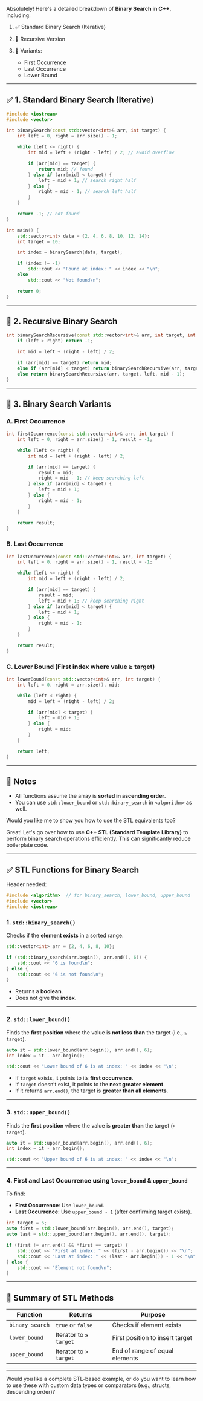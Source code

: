 Absolutely! Here's a detailed breakdown of **Binary Search in C++**, including:

1. ✅ Standard Binary Search (Iterative)
2. 🔁 Recursive Version
3. 🔄 Variants:

   * First Occurrence
   * Last Occurrence
   * Lower Bound

---

## ✅ 1. Standard Binary Search (Iterative)

```cpp
#include <iostream>
#include <vector>

int binarySearch(const std::vector<int>& arr, int target) {
    int left = 0, right = arr.size() - 1;

    while (left <= right) {
        int mid = left + (right - left) / 2; // avoid overflow

        if (arr[mid] == target) {
            return mid; // found
        } else if (arr[mid] < target) {
            left = mid + 1; // search right half
        } else {
            right = mid - 1; // search left half
        }
    }

    return -1; // not found
}

int main() {
    std::vector<int> data = {2, 4, 6, 8, 10, 12, 14};
    int target = 10;

    int index = binarySearch(data, target);

    if (index != -1)
        std::cout << "Found at index: " << index << "\n";
    else
        std::cout << "Not found\n";

    return 0;
}
```

---

## 🔁 2. Recursive Binary Search

```cpp
int binarySearchRecursive(const std::vector<int>& arr, int target, int left, int right) {
    if (left > right) return -1;

    int mid = left + (right - left) / 2;

    if (arr[mid] == target) return mid;
    else if (arr[mid] < target) return binarySearchRecursive(arr, target, mid + 1, right);
    else return binarySearchRecursive(arr, target, left, mid - 1);
}
```

---

## 🔄 3. Binary Search Variants

### A. First Occurrence

```cpp
int firstOccurrence(const std::vector<int>& arr, int target) {
    int left = 0, right = arr.size() - 1, result = -1;

    while (left <= right) {
        int mid = left + (right - left) / 2;

        if (arr[mid] == target) {
            result = mid;
            right = mid - 1; // keep searching left
        } else if (arr[mid] < target) {
            left = mid + 1;
        } else {
            right = mid - 1;
        }
    }

    return result;
}
```

### B. Last Occurrence

```cpp
int lastOccurrence(const std::vector<int>& arr, int target) {
    int left = 0, right = arr.size() - 1, result = -1;

    while (left <= right) {
        int mid = left + (right - left) / 2;

        if (arr[mid] == target) {
            result = mid;
            left = mid + 1; // keep searching right
        } else if (arr[mid] < target) {
            left = mid + 1;
        } else {
            right = mid - 1;
        }
    }

    return result;
}
```

### C. Lower Bound (First index where value ≥ target)

```cpp
int lowerBound(const std::vector<int>& arr, int target) {
    int left = 0, right = arr.size(), mid;

    while (left < right) {
        mid = left + (right - left) / 2;

        if (arr[mid] < target) {
            left = mid + 1;
        } else {
            right = mid;
        }
    }

    return left;
}
```

---

## 📌 Notes

* All functions assume the array is **sorted in ascending order**.
* You can use `std::lower_bound` or `std::binary_search` in `<algorithm>` as well.

Would you like me to show you how to use the STL equivalents too?

Great! Let's go over how to use **C++ STL (Standard Template Library)** to perform binary search operations efficiently. This can significantly reduce boilerplate code.

---

## ✅ STL Functions for Binary Search

Header needed:

```cpp
#include <algorithm>  // for binary_search, lower_bound, upper_bound
#include <vector>
#include <iostream>
```

### 1. `std::binary_search()`

Checks if the **element exists** in a sorted range.

```cpp
std::vector<int> arr = {2, 4, 6, 8, 10};

if (std::binary_search(arr.begin(), arr.end(), 6)) {
    std::cout << "6 is found\n";
} else {
    std::cout << "6 is not found\n";
}
```

* Returns a **boolean**.
* Does not give the **index**.

---

### 2. `std::lower_bound()`

Finds the **first position** where the value is **not less than** the target (i.e., `≥ target`).

```cpp
auto it = std::lower_bound(arr.begin(), arr.end(), 6);
int index = it - arr.begin();

std::cout << "Lower bound of 6 is at index: " << index << "\n";
```

* If `target` exists, it points to its **first occurrence**.
* If `target` doesn’t exist, it points to the **next greater element**.
* If it returns `arr.end()`, the target is **greater than all elements**.

---

### 3. `std::upper_bound()`

Finds the **first position** where the value is **greater than** the target (`> target`).

```cpp
auto it = std::upper_bound(arr.begin(), arr.end(), 6);
int index = it - arr.begin();

std::cout << "Upper bound of 6 is at index: " << index << "\n";
```

---

### 4. First and Last Occurrence using `lower_bound` & `upper_bound`

To find:

* **First Occurrence**: Use `lower_bound`.
* **Last Occurrence**: Use `upper_bound - 1` (after confirming target exists).

```cpp
int target = 6;
auto first = std::lower_bound(arr.begin(), arr.end(), target);
auto last = std::upper_bound(arr.begin(), arr.end(), target);

if (first != arr.end() && *first == target) {
    std::cout << "First at index: " << (first - arr.begin()) << "\n";
    std::cout << "Last at index: " << (last - arr.begin()) - 1 << "\n";
} else {
    std::cout << "Element not found\n";
}
```

---

## 🧠 Summary of STL Methods

| Function        | Returns                | Purpose                         |
| --------------- | ---------------------- | ------------------------------- |
| `binary_search` | `true` or `false`      | Checks if element exists        |
| `lower_bound`   | Iterator to `≥ target` | First position to insert target |
| `upper_bound`   | Iterator to `> target` | End of range of equal elements  |

---

Would you like a complete STL-based example, or do you want to learn how to use these with custom data types or comparators (e.g., structs, descending order)?
